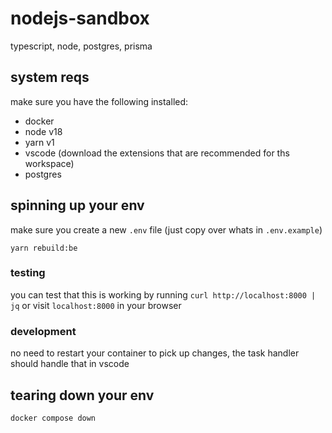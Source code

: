 # nodejs-sandbox
typescript, node, postgres, prisma

## system reqs
make sure you have the following installed:
- docker
- node v18
- yarn v1
- vscode (download the extensions that are recommended for ths workspace)
- postgres

## spinning up your env
make sure you create a new `.env` file (just copy over whats in `.env.example`)
```
yarn rebuild:be
```

### testing
you can test that this is working by running `curl http://localhost:8000 | jq` or visit `localhost:8000` in your browser

### development
no need to restart your container to pick up changes, the task handler should handle that in vscode

## tearing down your env
```
docker compose down
```
